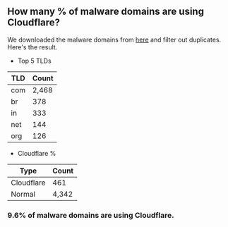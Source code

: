 ## How many % of malware domains are using Cloudflare?


We downloaded the malware domains from [here](https://urlhaus.abuse.ch) and filter out duplicates.
Here's the result.


[//]: # (start replacement)


- Top 5 TLDs

| TLD | Count |
| --- | --- |
| com | 2,468 |
| br | 378 |
| in | 333 |
| net | 144 |
| org | 126 |


- Cloudflare %

| Type | Count |
| --- | --- |
| Cloudflare | 461 |
| Normal | 4,342 |


### 9.6% of malware domains are using Cloudflare.